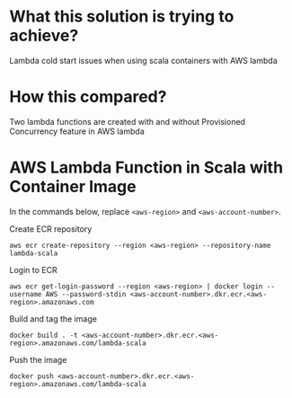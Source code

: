 # What this solution is trying to achieve?
Lambda cold start issues when using scala containers with AWS lambda

# How this compared?
Two lambda functions are created with and without Provisioned Concurrency feature in AWS lambda


# AWS Lambda Function in Scala with Container Image

In the commands below, replace `<aws-region>` and `<aws-account-number>`.

Create ECR repository

```
aws ecr create-repository --region <aws-region> --repository-name lambda-scala
```

Login to ECR

```
aws ecr get-login-password --region <aws-region> | docker login --username AWS --password-stdin <aws-account-number>.dkr.ecr.<aws-region>.amazonaws.com
```

Build and tag the image

```
docker build . -t <aws-account-number>.dkr.ecr.<aws-region>.amazonaws.com/lambda-scala
```

Push the image

```
docker push <aws-account-number>.dkr.ecr.<aws-region>.amazonaws.com/lambda-scala
```

